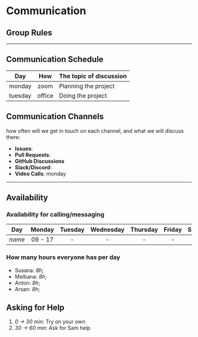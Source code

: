 # Communication

## Group Rules

<!-- any general rules you'd like to set for your group? -->

---

## Communication Schedule

| Day     |  How   | The topic of discussion |
| ------- | :----: | ----------------------- |
| monday  |  zoom  | Planning the project    |
| tuesday | office | Doing the project       |

## Communication Channels

how often will we get in touch on each channel, and what we will discuss there:

- **Issues**:
- **Pull Requests**:
- **GitHub Discussions**
- **Slack/Discord**:
- **Video Calls**: monday

---

## Availability

### Availability for calling/messaging

| Day    | Monday  | Tuesday | Wednesday | Thursday | Friday | Saturday | Sunday |
| ------ | :-----: | :-----: | :-------: | :------: | :----: | :------: | :----: |
| _name_ | 09 - 17 |    -    |     -     |    -     |   -    |    -     |   -    |

### How many hours everyone has per day

- Susana: _8h_;
- Melbana: _8h_;
- Anton: _8h_;
- Arsan: _8h_;

## Asking for Help

1. _0 -> 30 min_: Try on your own
2. _30 -> 60 min_: Ask for Sam help
